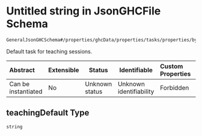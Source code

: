 # Untitled string in JsonGHCFile Schema

```txt
GeneralJsonGHCSchema#/properties/ghcData/properties/tasks/properties/byDefault/properties/teachingDefault
```

 Default task for teaching sessions.


| Abstract            | Extensible | Status         | Identifiable            | Custom Properties | Additional Properties | Access Restrictions | Defined In                                                         |
| :------------------ | ---------- | -------------- | ----------------------- | :---------------- | --------------------- | ------------------- | ------------------------------------------------------------------ |
| Can be instantiated | No         | Unknown status | Unknown identifiability | Forbidden         | Allowed               | none                | [ghc.schema.json\*](../out/ghc.schema.json "open original schema") |

## teachingDefault Type

`string`
